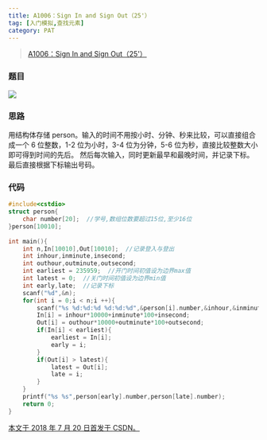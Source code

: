 ```yaml
---
title: A1006：Sign In and Sign Out（25'）
tag: [入门模拟,查找元素]
category: PAT
---
```


>[A1006：Sign In and Sign Out（25'）](https://pintia.cn/problem-sets/994805342720868352/problems/994805516654460928)

<!--more-->

### 题目

![](PAT\A1006.png)

### 思路

用结构体存储 person。输入的时间不用按小时、分钟、秒来比较，可以直接组合成一个 6 位整数，1-2 位为小时，3-4 位为分钟，5-6 位为秒，直接比较整数大小即可得到时间的先后。 然后每次输入，同时更新最早和最晚时间，并记录下标。最后直接根据下标输出号码。 

### 代码

```C++
#include<cstdio>
struct person{
	char number[20];  //学号,数组位数要超过15位,至少16位
}person[10010];
 
int main(){
	int n,In[10010],Out[10010];  //记录登入与登出
	int inhour,inminute,insecond;
	int outhour,outminute,outsecond;
	int earliest = 235959;  //开门时间初值设为边界max值
	int latest = 0;  //关门时间初值设为边界min值
	int early,late;  //记录下标
	scanf("%d",&n);
	for(int i = 0;i < n;i ++){
		scanf("%s %d:%d:%d %d:%d:%d",&person[i].number,&inhour,&inminute,&insecond,&outhour,&outminute,&outsecond);
		In[i] = inhour*10000+inminute*100+insecond;
		Out[i] = outhour*10000+outminute*100+outsecond;
		if(In[i] < earliest){
			earliest = In[i];
			early = i;
		}
		if(Out[i] > latest){
			latest = Out[i];
			late = i;
		}
	}
	printf("%s %s",person[early].number,person[late].number);
	return 0;
}
```

<u>本文于 2018 年 7 月 20 日首发于 [CSDN](https://blog.csdn.net/Wonz5130/article/details/81139774)。</u>	